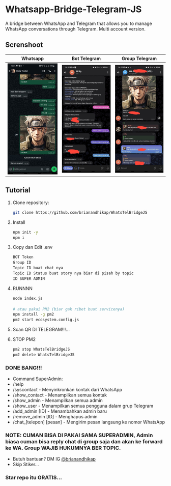 # Whatsapp-Bridge-Telegram-JS

A bridge between WhatsApp and Telegram that allows you to manage WhatsApp conversations through Telegram. Multi account version.

## Screnshoot
| Whatsapp | Bot Telegram | Group Telegram |
|---|---|---|
| <img src="https://raw.githubusercontent.com/brianandhikap/WhatsTelBridgeJS/main/screenshot/1.jpg" width="500"/> | <img src="https://raw.githubusercontent.com/brianandhikap/WhatsTelBridgeJS/main/screenshot/2.jpg" width="500"/> | <img src="https://raw.githubusercontent.com/brianandhikap/WhatsTelBridgeJS/main/screenshot/3.jpg" width="500"/> |

## Tutorial
1. Clone repository:
   ```bash
   git clone https://github.com/brianandhikap/WhatsTelBridgeJS
   
2. Install
   ```bash
   npm init -y
   npm i

3. Copy dan Edit .env
   ```bash
   BOT Token
   Group ID
   Topic ID buat chat nya
   Topic ID Status buat story nya biar di pisah by topic
   ID SUPER ADMIN

4. RUNNNN
   ```bash
   node index.js

   # atau pakai PM2 (biar gak ribet buat servicenya)
   npm install -g pm2
   pm2 start ecosystem.config.js

5. Scan QR DI TELEGRAM!!!...

6. STOP PM2
   ```bash
   pm2 stop WhatsTelBridgeJS
   pm2 delete WhatsTelBridgeJS

### DONE BANG!!!


- Command SuperAdmin:
- /help
- /syscontact - Menyinkronkan kontak dari WhatsApp
- /show_contact - Menampilkan semua kontak
- /show_admin - Menampilkan semua admin
- /show_user - Menampilkan semua pengguna dalam grup Telegram
- /add_admin [ID] - Menambahkan admin baru
- /remove_admin [ID] - Menghapus admin
- /chat_[telepon] [pesan] - Mengirim pesan langsung ke nomor WhatsApp

### NOTE: CUMAN BISA DI PAKAI SAMA SUPERADMIN, Admin biasa cuman bisa reply chat di group saja dan akan ke forward ke WA. Group WAJIB HUKUMNYA BER TOPIC.

- Butuh bantuan? DM IG [@brianandhikap](https://instagram.com/brianandhikap)
- Skip Stiker...

### Star repo itu GRATIS...
